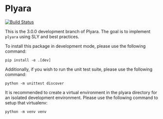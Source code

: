 # Plyara
[![Build Status](https://travis-ci.com/plyara/plyara.svg?branch=prep-3.0)](https://travis-ci.com/plyara/plyara)

This is the 3.0.0 development branch of Plyara. The goal is to implement `plyara` using SLY and best practices.

To install this package in development mode, please use the following command:

```
pip install -e .[dev]
```

Additionally, if you wish to run the unit test suite, please use the following command:

```
python -m unittest discover
````

It is recommended to create a virtual environment in the plyara directory for an isolated development environment.
Please use the following command to setup that virtualenv:

```
python -m venv venv
```
